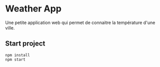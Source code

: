 # Weather App

Une petite application web qui permet de connaitre la température d'une ville.

## Start project
```
npm install
npm start 
```